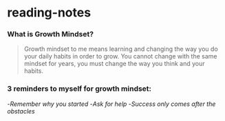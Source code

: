 # reading-notes
### **What is Growth Mindset?**

>Growth mindset to me means learning and changing the way you do your daily habits in order to grow. You cannot change with the same mindset for years, you must change the way you think and your habits.
>
### **3 reminders to myself for growth mindset:**

-*Remember why you started*
-*Ask for help*
-*Success only comes after the obstacles*
